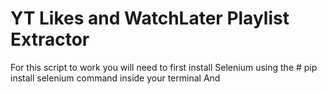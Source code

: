 # YT Likes and WatchLater Playlist Extractor
For this script to work you will need to first install Selenium using the # pip install selenium 
command inside your terminal
And 
